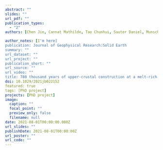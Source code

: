 ```yaml
---
abstract: ""
slides: ""
url_pdf: ""
publication_types:
  - "2"
authors: [Chen Jie, Cannat Mathilde, Tao Chunhui, Sauter Daniel, Munschy Marc]

author_notes: [I'm here]
publication: Journal of Geophysical Research:Solid Earth
summary: ""
url_dataset: ""
url_project: ""
publication_short: ""
url_source: ""
url_video: ""
title: 780 thousand years of upper-crustal construction at a melt-rich segment of the ultraslow spreading Southwest Indian Ridge 50°28'E
doi: 10.1029/2021jb022152 
featured: true
tags: [PhD project]
projects: [PhD project]
image:
  caption: ""
  focal_point: ""
  preview_only: false
  filename: null
date: 2021-08-01T00:00:00.000Z
url_slides: ""
publishDate: 2021-08-01T00:00:00Z
url_poster: ""
url_code: ""
---
```

